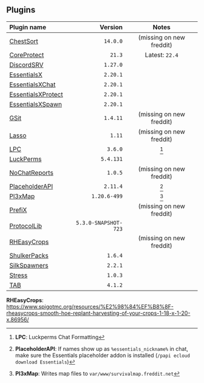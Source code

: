 
## Plugins

| Plugin name                                                                                                     |              Version |           Notes          |
|:--------------------------------------------------------------------------------------------------------------- | --------------------:|:------------------------:|
| [ChestSort](https://www.spigotmc.org/resources/chestsort-api.59773/)                                            |             `14.0.0` | (missing on new freddit) |
| [CoreProtect](https://www.spigotmc.org/resources/coreprotect.8631/)                                             |               `21.3` |      Latest: `22.4`      |
| [DiscordSRV](https://www.spigotmc.org/resources/discordsrv.18494/)                                              |             `1.27.0` |                          |
| [EssentialsX](https://www.spigotmc.org/resources/essentialsx.9089/)                                             |             `2.20.1` |                          |
| [EssentialsXChat](https://www.spigotmc.org/resources/essentialsx.9089/)                                         |             `2.20.1` |                          |
| [EssentialsXProtect](https://www.spigotmc.org/resources/essentialsx.9089/)                                      |             `2.20.1` |                          |
| [EssentialsXSpawn](https://www.spigotmc.org/resources/essentialsx.9089/)                                        |             `2.20.1` |                          |
| [GSit](https://www.spigotmc.org/resources/gsit-modern-sit-seat-and-chair-lay-and-crawl-plugin-1-16-1-21.62325/) |             `1.4.11` | (missing on new freddit) |
| [Lasso](https://www.spigotmc.org/resources/lasso.54815/)                                                        |               `1.11` | (missing on new freddit) |
| [LPC](https://www.spigotmc.org/resources/lpc-chat-formatter-1-7-10-1-20.68965/)                                 |              `3.6.0` |           [^1]           |
| [LuckPerms](https://www.spigotmc.org/resources/luckperms.28140/)                                                |            `5.4.131` |                          |
| [NoChatReports](https://www.spigotmc.org/resources/nochatreports-1-19-1-20-6.102931/)                           |              `1.0.5` | (missing on new freddit) |
| [PlaceholderAPI](https://www.spigotmc.org/resources/placeholderapi.6245/)                                       |             `2.11.4` |           [^2]           |
| [Pl3xMap](https://modrinth.com/plugin/pl3xmap)                                                                  |         `1.20.6-499` |           [^3]           |
| [PrefiX](https://www.spigotmc.org/resources/prefix-custom-tag-manager-1-8-1-21.70359/)                          |                      | (missing on new freddit) |
| [ProtocolLib](https://www.spigotmc.org/resources/protocollib.1997/)                                             | `5.3.0-SNAPSHOT-723` |                          |
| [RHEasyCrops]()                                                                                                 |                      | (missing on new freddit) |
| [ShulkerPacks](https://www.spigotmc.org/resources/shulker-backpacks-1-13-1-19.67466/)                           |              `1.6.4` |                          |
| [SilkSpawners](https://www.spigotmc.org/resources/silkspawners-versions-1-8-8-1-20-4.60063/)                    |              `2.2.1` |                          |
| [Stress](https://www.spigotmc.org/resources/stress.79374/)                                                      |              `1.0.3` |                          |
| [TAB](https://www.spigotmc.org/resources/tab-1-5-1-21.57806/)                                                   |              `4.1.2` |                          |

[^1]: **LPC**: Luckperms Chat Formatting  
[^2]: **PlaceholderAPI**: If names show up as `%essentials_nickname%` in chat, make sure the Essentials placeholder addon is installed (`/papi ecloud download Essentials`)
[^3]: **Pl3xMap**: Writes map files to `var/www/survivalmap.freddit.net`

**RHEasyCrops**: https://www.spigotmc.org/resources/%E2%98%84%EF%B8%8F-rheasycrops-smooth-hoe-replant-harvesting-of-your-crops-1-18-x-1-20-x.86956/
